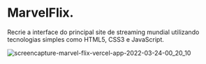 # MarvelFlix.
Recrie a interface do principal site de streaming mundial utilizando tecnologias simples como HTML5, CSS3 e JavaScript.

![screencapture-marvel-flix-vercel-app-2022-03-24-00_20_10](https://user-images.githubusercontent.com/90490174/159835516-432b4772-ecbd-4590-8f65-8c055a156d9f.png)
